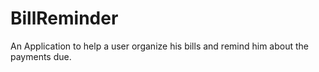 # BillReminder
An Application to help a user organize his bills and remind him about the payments due. 
